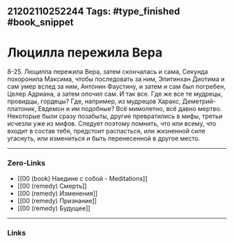 21202110252244
Tags: #type_finished #book_snippet 
---
#  Люцилла пережила Вера

 8-25. Люцилла пережила Вера, затем скончалась и сама, Секунда похоронила Максима, чтобы последовать за ним, Эпитинхан Диотима и сам умер вслед за ним, Антонин Фаустину, и затем и сам был погребен, Целер Адриана, а затем опочил сам. И так все. Где же все те мудрецы, провидцы, гордецы? Где, например, из мудрецов Харакс, Деметрий-платоник, Евдемон и им подобные? Всё мимолетно, всё давно мертво. Некоторые были сразу позабыты, другие превратились в мифы, третьи исчезли уже из мифов. Следует поэтому помнить, что или всему, что входит в состав тебя, предстоит распасться, или жизненной силе угаснуть, или измениться и быть перенесенной в другое место. 

---
### Zero-Links
 - [[00 (book) Наедине с собой - Meditations]]
 - [[00 (remedy) Смерть]]
 - [[00 (remedy) Изменения]]
 - [[00 (remedy) Признание]]
 - [[00 (remedy) Будущее]]
---
### Links
